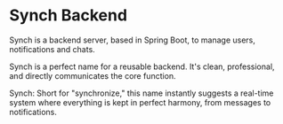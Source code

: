 # Synch Backend
Synch is a backend server, based in Spring Boot, to manage users, notifications and chats.

Synch is a perfect name for a reusable backend. It's clean, professional, and directly communicates the core function.

Synch: Short for "synchronize," this name instantly suggests a real-time system where everything is kept in perfect harmony, from messages to notifications.
